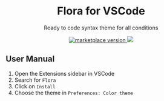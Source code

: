<p align="center">
    <h1 align="center">Flora for VSCode</h1>
</p>

<p align="center">Ready to code syntax theme for all conditions</p>

<p align="center">
  <a href="https://marketplace.visualstudio.com/items?itemName=merle.flora">
    <img alt="marketplace version" src="https://img.shields.io/vscode-marketplace/v/merle.flora.svg?maxAge=3600&style=for-the-badge&labelColor=151618&color=1d1e21">
  </a>
  <img src="https://img.shields.io/badge/beta-f6c177?&style=for-the-badge&labelColor=151618" />
</p>

## User Manual

1. Open the Extensions sidebar in VSCode
1. Search for `Flora`
1. Click on `Install`
1. Choose the theme in `Preferences: Color theme`
